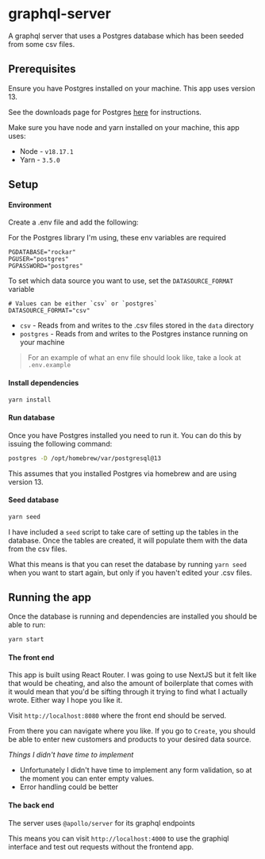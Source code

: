 # graphql-server

A graphql server that uses a Postgres database which has been seeded from some csv files.

## Prerequisites

Ensure you have Postgres installed on your machine. This app uses version 13.

See the downloads page for Postgres [here](https://www.postgresql.org/download/) for instructions.

Make sure you have node and yarn installed on your machine, this app uses:

- Node - `v18.17.1`
- Yarn - `3.5.0`

## Setup

#### Environment

Create a .env file and add the following:

For the Postgres library I'm using, these env variables are required

```
PGDATABASE="rockar"
PGUSER="postgres"
PGPASSWORD="postgres"
```

To set which data source you want to use, set the `DATASOURCE_FORMAT` variable

```
# Values can be either `csv` or `postgres`
DATASOURCE_FORMAT="csv"
```

- `csv` - Reads from and writes to the .csv files stored in the `data` directory
- `postgres` - Reads from and writes to the Postgres instance running on your machine

> For an example of what an env file should look like, take a look at `.env.example`

#### Install dependencies

```sh
yarn install
```

#### Run database

Once you have Postgres installed you need to run it. You can do this by issuing the following command:

```sh
postgres -D /opt/homebrew/var/postgresql@13
```

This assumes that you installed Postgres via homebrew and are using version 13.

#### Seed database

```sh
yarn seed
```

I have included a `seed` script to take care of setting up the tables in the database.
Once the tables are created, it will populate them with the data from the csv files.

What this means is that you can reset the database by running `yarn seed` when you want to start again, but only if you haven't edited your .csv files.

## Running the app

Once the database is running and dependencies are installed you should be able to run:

```sh
yarn start
```

#### The front end

This app is built using React Router. I was going to use NextJS but it felt like that would be cheating, and also the amount of boilerplate that comes with it would mean that you'd be sifting through it trying to find what I actually wrote. Either way I hope you like it.

Visit `http://localhost:8080` where the front end should be served.

From there you can navigate where you like. If you go to `Create`, you should be able to enter new customers and products to your desired data source.

_Things I didn't have time to implement_

- Unfortunately I didn't have time to implement any form validation, so at the moment you can enter empty values.
- Error handling could be better

#### The back end

The server uses `@apollo/server` for its graphql endpoints

This means you can visit `http://localhost:4000` to use the graphiql interface and test out requests without the frontend app.
